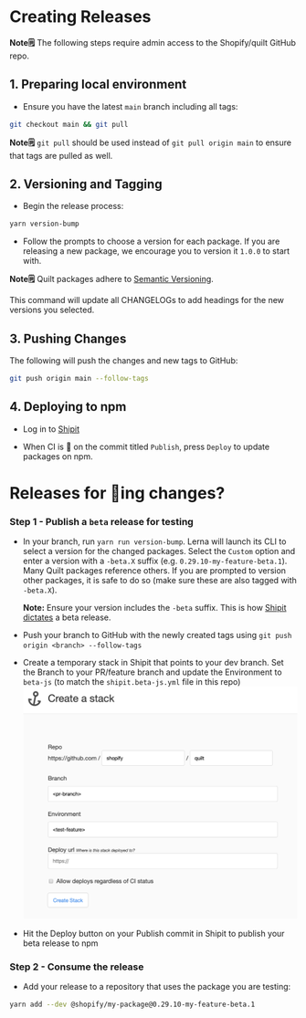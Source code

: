# Creating Releases

**Note🗒️** The following steps require admin access to the Shopify/quilt GitHub repo.

## 1. Preparing local environment

- Ensure you have the latest `main` branch including all tags:

```sh
git checkout main && git pull
```

**Note🗒️** `git pull` should be used instead of `git pull origin main` to ensure that tags are pulled as well.

## 2. Versioning and Tagging

- Begin the release process:

```sh
yarn version-bump
```

- Follow the prompts to choose a version for each package. If you are releasing a new package, we encourage you to version it `1.0.0` to start with.

**Note🗒️** Quilt packages adhere to [Semantic Versioning](http://semver.org/spec/v2.0.0.html).

This command will update all CHANGELOGs to add headings for the new versions you selected.

## 3. Pushing Changes

The following will push the changes and new tags to GitHub:

```sh
git push origin main --follow-tags
```

## 4. Deploying to npm

- Log in to [Shipit](https://shipit.shopify.io/shopify/quilt/production)

- When CI is 🍏 on the commit titled `Publish`, press `Deploy` to update packages on npm.

# Releases for 🎩ing changes?

### Step 1 - Publish a `beta` release for testing

- In your branch, run `yarn run version-bump`. Lerna will launch its CLI to select a version for the changed packages. Select the `Custom` option and enter a version with a `-beta.X` suffix (e.g. `0.29.10-my-feature-beta.1`). Many Quilt packages reference others. If you are prompted to version other packages, it is safe to do so (make sure these are also tagged with `-beta.X`).

  **Note:** Ensure your version includes the `-beta` suffix. This is how [Shipit dictates](https://github.com/Shopify/shipit-engine/blob/master/lib/snippets/publish-lerna-independent-packages#L7-L12) a beta release.

- Push your branch to GitHub with the newly created tags using `git push origin <branch> --follow-tags`
- Create a temporary stack in Shipit that points to your dev branch. Set the Branch to your PR/feature branch and update the Environment to `beta-js` (to match the `shipit.beta-js.yml` file in this repo)
  ![Create Shipit Stack](../images/shipit-stack.png)

- Hit the Deploy button on your Publish commit in Shipit to publish your beta release to npm

### Step 2 - Consume the release

- Add your release to a repository that uses the package you are testing:

```sh
yarn add --dev @shopify/my-package@0.29.10-my-feature-beta.1
```
